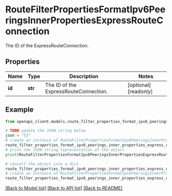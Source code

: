 # RouteFilterPropertiesFormatIpv6PeeringsInnerPropertiesExpressRouteConnection

The ID of the ExpressRouteConnection.

## Properties

Name | Type | Description | Notes
------------ | ------------- | ------------- | -------------
**id** | **str** | The ID of the ExpressRouteConnection. | [optional] [readonly] 

## Example

```python
from openapi_client.models.route_filter_properties_format_ipv6_peerings_inner_properties_express_route_connection import RouteFilterPropertiesFormatIpv6PeeringsInnerPropertiesExpressRouteConnection

# TODO update the JSON string below
json = "{}"
# create an instance of RouteFilterPropertiesFormatIpv6PeeringsInnerPropertiesExpressRouteConnection from a JSON string
route_filter_properties_format_ipv6_peerings_inner_properties_express_route_connection_instance = RouteFilterPropertiesFormatIpv6PeeringsInnerPropertiesExpressRouteConnection.from_json(json)
# print the JSON string representation of the object
print(RouteFilterPropertiesFormatIpv6PeeringsInnerPropertiesExpressRouteConnection.to_json())

# convert the object into a dict
route_filter_properties_format_ipv6_peerings_inner_properties_express_route_connection_dict = route_filter_properties_format_ipv6_peerings_inner_properties_express_route_connection_instance.to_dict()
# create an instance of RouteFilterPropertiesFormatIpv6PeeringsInnerPropertiesExpressRouteConnection from a dict
route_filter_properties_format_ipv6_peerings_inner_properties_express_route_connection_from_dict = RouteFilterPropertiesFormatIpv6PeeringsInnerPropertiesExpressRouteConnection.from_dict(route_filter_properties_format_ipv6_peerings_inner_properties_express_route_connection_dict)
```
[[Back to Model list]](../README.md#documentation-for-models) [[Back to API list]](../README.md#documentation-for-api-endpoints) [[Back to README]](../README.md)


